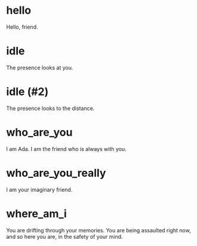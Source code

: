 # hello

Hello, friend.

# idle

The presence looks at you.

# idle (#2)

The presence looks to the distance.

# who_are_you

I am Ada. I am the friend who is always with you.

# who_are_you_really

I am your imaginary friend.

# where_am_i

You are drifting through your memories. You are being assaulted right now,
and so here you are, in the safety of your mind.